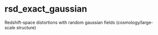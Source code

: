 # rsd_exact_gaussian
Redshift-space distortions with random gaussian fields (cosmology/large-scale structure)
